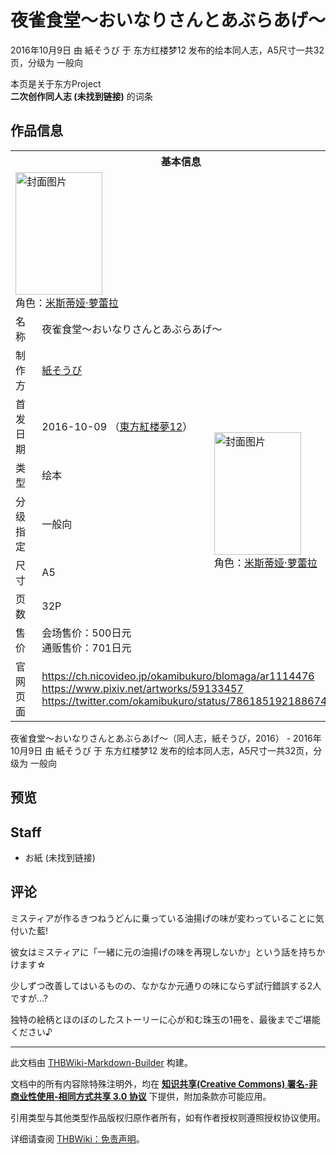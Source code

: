 # 夜雀食堂～おいなりさんとあぶらあげ～

<!-- source html: G:\repos\THBWiki-Markdown-Builder\THBWikiMarkdown\Temp\main\d\d3\ns0%3A%E5%A4%9C%E9%9B%80%E9%A3%9F%E5%A0%82%EF%BD%9E%E3%81%8A%E3%81%84%E3%81%AA%E3%82%8A%E3%81%95%E3%82%93%E3%81%A8%E3%81%82%E3%81%B6%E3%82%89%E3%81%82%E3%81%92%EF%BD%9E.html -->

2016年10月9日 由 紙そうび 于 东方红楼梦12 发布的绘本同人志，A5尺寸一共32页，分级为 一般向

本页是关于东方Project  
 **二次创作同人志 (未找到链接)** 的词条

## 作品信息

<table><tbody><tr><th colspan="3">基本信息</th></tr><tr><td class="cover-artwork-mobile" colspan="2"><a href="./文件-夜雀食堂～おいなりさんとあぶらあげ～封面.jpg.md" class="image" title="封面图片"><img alt="封面图片" src="https://upload.thwiki.cc/thumb/6/68/%E5%A4%9C%E9%9B%80%E9%A3%9F%E5%A0%82%EF%BD%9E%E3%81%8A%E3%81%84%E3%81%AA%E3%82%8A%E3%81%95%E3%82%93%E3%81%A8%E3%81%82%E3%81%B6%E3%82%89%E3%81%82%E3%81%92%EF%BD%9E%E5%B0%81%E9%9D%A2.jpg/139px-%E5%A4%9C%E9%9B%80%E9%A3%9F%E5%A0%82%EF%BD%9E%E3%81%8A%E3%81%84%E3%81%AA%E3%82%8A%E3%81%95%E3%82%93%E3%81%A8%E3%81%82%E3%81%B6%E3%82%89%E3%81%82%E3%81%92%EF%BD%9E%E5%B0%81%E9%9D%A2.jpg" decoding="async" loading="lazy" width="139" height="196" srcset="https://upload.thwiki.cc/thumb/6/68/%E5%A4%9C%E9%9B%80%E9%A3%9F%E5%A0%82%EF%BD%9E%E3%81%8A%E3%81%84%E3%81%AA%E3%82%8A%E3%81%95%E3%82%93%E3%81%A8%E3%81%82%E3%81%B6%E3%82%89%E3%81%82%E3%81%92%EF%BD%9E%E5%B0%81%E9%9D%A2.jpg/208px-%E5%A4%9C%E9%9B%80%E9%A3%9F%E5%A0%82%EF%BD%9E%E3%81%8A%E3%81%84%E3%81%AA%E3%82%8A%E3%81%95%E3%82%93%E3%81%A8%E3%81%82%E3%81%B6%E3%82%89%E3%81%82%E3%81%92%EF%BD%9E%E5%B0%81%E9%9D%A2.jpg 1.5x, https://upload.thwiki.cc/thumb/6/68/%E5%A4%9C%E9%9B%80%E9%A3%9F%E5%A0%82%EF%BD%9E%E3%81%8A%E3%81%84%E3%81%AA%E3%82%8A%E3%81%95%E3%82%93%E3%81%A8%E3%81%82%E3%81%B6%E3%82%89%E3%81%82%E3%81%92%EF%BD%9E%E5%B0%81%E9%9D%A2.jpg/277px-%E5%A4%9C%E9%9B%80%E9%A3%9F%E5%A0%82%EF%BD%9E%E3%81%8A%E3%81%84%E3%81%AA%E3%82%8A%E3%81%95%E3%82%93%E3%81%A8%E3%81%82%E3%81%B6%E3%82%89%E3%81%82%E3%81%92%EF%BD%9E%E5%B0%81%E9%9D%A2.jpg 2x" data-file-width="1000" data-file-height="1412"></a><div class="cover-char">角色：<a href="./米斯蒂娅·萝蕾拉.md" title="米斯蒂娅·萝蕾拉">米斯蒂娅·萝蕾拉</a></div></td>
</tr><tr><td class="label">名称</td><td colspan="2"> 夜雀食堂～おいなりさんとあぶらあげ～ </td></tr><tr><td class="label">制作方</td><td><a href="./紙そうび.md" title="紙そうび">紙そうび</a></td><td class="cover-artwork" rowspan="7" style="min-width:196px;"><a href="./文件-夜雀食堂～おいなりさんとあぶらあげ～封面.jpg.md" class="image" title="封面图片"><img alt="封面图片" src="https://upload.thwiki.cc/thumb/6/68/%E5%A4%9C%E9%9B%80%E9%A3%9F%E5%A0%82%EF%BD%9E%E3%81%8A%E3%81%84%E3%81%AA%E3%82%8A%E3%81%95%E3%82%93%E3%81%A8%E3%81%82%E3%81%B6%E3%82%89%E3%81%82%E3%81%92%EF%BD%9E%E5%B0%81%E9%9D%A2.jpg/139px-%E5%A4%9C%E9%9B%80%E9%A3%9F%E5%A0%82%EF%BD%9E%E3%81%8A%E3%81%84%E3%81%AA%E3%82%8A%E3%81%95%E3%82%93%E3%81%A8%E3%81%82%E3%81%B6%E3%82%89%E3%81%82%E3%81%92%EF%BD%9E%E5%B0%81%E9%9D%A2.jpg" decoding="async" loading="lazy" width="139" height="196" srcset="https://upload.thwiki.cc/thumb/6/68/%E5%A4%9C%E9%9B%80%E9%A3%9F%E5%A0%82%EF%BD%9E%E3%81%8A%E3%81%84%E3%81%AA%E3%82%8A%E3%81%95%E3%82%93%E3%81%A8%E3%81%82%E3%81%B6%E3%82%89%E3%81%82%E3%81%92%EF%BD%9E%E5%B0%81%E9%9D%A2.jpg/208px-%E5%A4%9C%E9%9B%80%E9%A3%9F%E5%A0%82%EF%BD%9E%E3%81%8A%E3%81%84%E3%81%AA%E3%82%8A%E3%81%95%E3%82%93%E3%81%A8%E3%81%82%E3%81%B6%E3%82%89%E3%81%82%E3%81%92%EF%BD%9E%E5%B0%81%E9%9D%A2.jpg 1.5x, https://upload.thwiki.cc/thumb/6/68/%E5%A4%9C%E9%9B%80%E9%A3%9F%E5%A0%82%EF%BD%9E%E3%81%8A%E3%81%84%E3%81%AA%E3%82%8A%E3%81%95%E3%82%93%E3%81%A8%E3%81%82%E3%81%B6%E3%82%89%E3%81%82%E3%81%92%EF%BD%9E%E5%B0%81%E9%9D%A2.jpg/277px-%E5%A4%9C%E9%9B%80%E9%A3%9F%E5%A0%82%EF%BD%9E%E3%81%8A%E3%81%84%E3%81%AA%E3%82%8A%E3%81%95%E3%82%93%E3%81%A8%E3%81%82%E3%81%B6%E3%82%89%E3%81%82%E3%81%92%EF%BD%9E%E5%B0%81%E9%9D%A2.jpg 2x" data-file-width="1000" data-file-height="1412"></a><div class="cover-char">角色：<a href="./米斯蒂娅·萝蕾拉.md" title="米斯蒂娅·萝蕾拉">米斯蒂娅·萝蕾拉</a></div></td>
</tr><tr><td class="label">首发日期</td><td>2016-10-09&#160;（<a href="/展会作品列表?e=%E4%B8%9C%E6%96%B9%E7%BA%A2%E6%A5%BC%E6%A2%A6%2312">東方紅楼夢12</a>）</td></tr><tr><td class="label">类型</td><td>绘本</td></tr><tr><td class="label">分级指定</td><td>一般向</td></tr><tr><td class="label">尺寸</td><td>A5</td></tr><tr><td class="label">页数</td><td>32P</td></tr><tr><td class="label">售价</td><td>会场售价：500日元<br>通贩售价：701日元</td></tr>
<tr><td class="label">官网页面</td><td colspan="2"><a rel="nofollow" class="external free" href="https://ch.nicovideo.jp/okamibukuro/blomaga/ar1114476">https://ch.nicovideo.jp/okamibukuro/blomaga/ar1114476</a><br><a rel="nofollow" class="external free" href="https://www.pixiv.net/artworks/59133457">https://www.pixiv.net/artworks/59133457</a><br><a rel="nofollow" class="external free" href="https://twitter.com/okamibukuro/status/786185192188674048">https://twitter.com/okamibukuro/status/786185192188674048</a></td></tr></tbody></table>

夜雀食堂～おいなりさんとあぶらあげ～（同人志，紙そうび，2016） - 2016年10月9日 由 紙そうび 于 东方红楼梦12 发布的绘本同人志，A5尺寸一共32页，分级为 一般向

## 预览

## Staff
- お紙 (未找到链接)


## 评论

  
ミスティアが作るきつねうどんに乗っている油揚げの味が変わっていることに気付いた藍!  

彼女はミスティアに「一緒に元の油揚げの味を再現しないか」という話を持ちかけます☆  

少しずつ改善してはいるものの、なかなか元通りの味にならず試行錯誤する2人ですが…?  

独特の絵柄とほのぼのしたストーリーに心が和む珠玉の1冊を、最後までご堪能ください♪
  







---

此文档由 [THBWiki-Markdown-Builder](https://github.com/Delsin-Yu/THBWiki-Markdown-Builder) 构建。

文档中的所有内容除特殊注明外，均在 [**知识共享(Creative Commons) 署名-非商业性使用-相同方式共享 3.0 协议**](https://creativecommons.org/licenses/by-sa/3.0/deed.zh-hans) 下提供，附加条款亦可能应用。

引用类型与其他类型作品版权归原作者所有，如有作者授权则遵照授权协议使用。

详细请查阅 [THBWiki：免责声明](https://thbwiki.cc/THBWiki:%E5%85%8D%E8%B4%A3%E5%A3%B0%E6%98%8E)。

